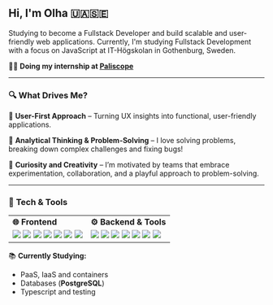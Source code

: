 ## Hi, I'm Olha 🇺🇦🇸🇪

Studying to become a Fullstack Developer and build scalable and user-friendly web applications. Currently, I'm studying Fullstack Development with a focus on JavaScript at IT-Högskolan in Gothenburg, Sweden. 


🧑‍💻 **Doing my internship at [Paliscope](https://www.paliscope.com/)**  

---

### 🔍 **What Drives Me?**  
🔹 **User-First Approach** – Turning UX insights into functional, user-friendly applications.

🔹 **Analytical Thinking & Problem-Solving** – I love solving problems, breaking down complex challenges and fixing bugs! 

🔹 **Curiosity and Creativity** – I’m motivated by teams that embrace experimentation, collaboration, and a playful approach to problem-solving.

---
### 🔧 **Tech & Tools**  

<table>
  <tr>
    <td><strong>🌐 Frontend</strong></td>
    <td><strong>⚙️ Backend & Tools</strong></td>
  </tr>
  <tr>
    <td>
      <img src="https://img.shields.io/badge/TypeScript-3178C6?style=for-the-badge&logo=typescript&logoColor=white" />
      <img src="https://img.shields.io/badge/JavaScript-F7DF1E?style=for-the-badge&logo=javascript&logoColor=black" />
      <img src="https://img.shields.io/badge/Vue-4FC08D?style=for-the-badge&logo=vue.js&logoColor=white" />
      <img src="https://img.shields.io/badge/-React-121212?logo=react&logoColor=cyan&style=for-the-badge" />
      <img src="https://img.shields.io/badge/HTML5-E34F26?style=for-the-badge&logo=html5&logoColor=white" />
      <img src="https://img.shields.io/badge/CSS3-1572B6?style=for-the-badge&logo=css3&logoColor=white" />
      <img src="https://img.shields.io/badge/Vite-646CFF?style=for-the-badge&logo=vite&logoColor=white" />
    </td>
    <td>
      <img src="https://img.shields.io/badge/Node.js-339933?style=for-the-badge&logo=node.js&logoColor=white" />
      <img src="https://img.shields.io/badge/Express-000000?style=for-the-badge&logo=express&logoColor=white" />
      <img src="https://img.shields.io/badge/postgresql-4169e1?style=for-the-badge&logo=postgresql&logoColor=white" />
      <img src="https://img.shields.io/badge/MySQL-4479A1?style=for-the-badge&logo=mysql&logoColor=white" />
      <img src="https://img.shields.io/badge/-MongoDB-13aa52?style=for-the-badge&logo=mongodb&logoColor=white" />
      <img src="https://img.shields.io/badge/Docker-2496ED?style=for-the-badge&logo=docker&logoColor=white" />
      <img src="https://img.shields.io/badge/Git-F05032?style=for-the-badge&logo=git&logoColor=white" />
    </td>
  </tr>
</table>

📚 **Currently Studying:**  
- PaaS, IaaS and containers
- Databases (**PostgreSQL**)  
- Typescript and testing


